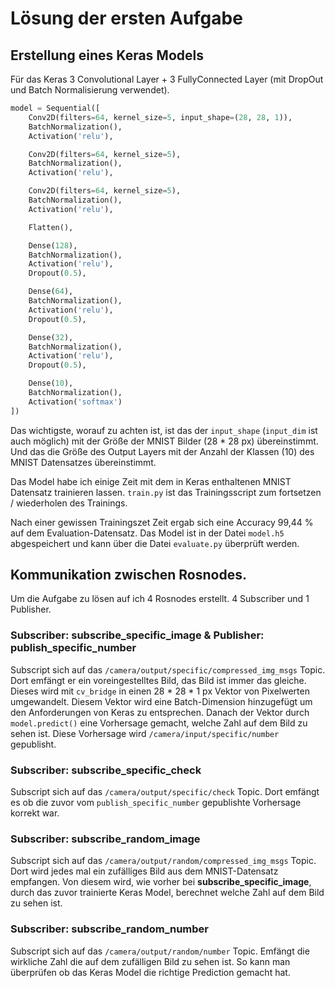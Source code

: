 # Lösung der ersten Aufgabe


##  Erstellung eines Keras Models 

Für das Keras 3 Convolutional Layer + 3 FullyConnected Layer (mit DropOut und Batch Normalisierung verwendet).

```python
model = Sequential([
    Conv2D(filters=64, kernel_size=5, input_shape=(28, 28, 1)),
    BatchNormalization(),
    Activation('relu'),

    Conv2D(filters=64, kernel_size=5),
    BatchNormalization(),
    Activation('relu'),

    Conv2D(filters=64, kernel_size=5),
    BatchNormalization(),
    Activation('relu'),

    Flatten(),

    Dense(128),
    BatchNormalization(),
    Activation('relu'),
    Dropout(0.5),

    Dense(64),
    BatchNormalization(),
    Activation('relu'),
    Dropout(0.5),

    Dense(32),
    BatchNormalization(),
    Activation('relu'),
    Dropout(0.5),

    Dense(10),
    BatchNormalization(),
    Activation('softmax')
])
```

Das wichtigste, worauf zu achten ist, ist das der `input_shape` (`input_dim` ist auch möglich) mit der Größe der
MNIST Bilder (28 * 28 px) übereinstimmt. Und das die Größe des Output Layers mit der Anzahl der Klassen (10) des MNIST Datensatzes 
übereinstimmt.

Das Model habe ich einige Zeit mit dem in Keras enthaltenen MNIST Datensatz trainieren lassen.
`train.py` ist das Trainingsscript zum fortsetzen / wiederholen des Trainings.

Nach einer gewissen Trainingszet Zeit ergab sich eine Accuracy 99,44 % auf dem Evaluation-Datensatz.
Das Model ist in der Datei `model.h5` abgespeichert und kann über die Datei `evaluate.py` überprüft werden.

## Kommunikation zwischen Rosnodes.

Um die Aufgabe zu lösen auf ich 4 Rosnodes erstellt. 4 Subscriber und 1 Publisher.

### Subscriber: subscribe_specific_image & Publisher: publish_specific_number

Subscript sich auf das `/camera/output/specific/compressed_img_msgs` Topic.
Dort emfängt er ein voreingestelltes Bild, das Bild ist immer das gleiche. Dieses wird mit `cv_bridge` in einen 28 * 28 * 1 px Vektor von Pixelwerten umgewandelt.
Diesem Vektor wird eine Batch-Dimension hinzugefügt um den Anforderungen von Keras zu entsprechen.
Danach der Vektor durch `model.predict()` eine Vorhersage gemacht, welche Zahl auf dem Bild zu sehen ist.
Diese Vorhersage wird `/camera/input/specific/number` gepublisht.

### Subscriber: subscribe_specific_check

Subscript sich auf das `/camera/output/specific/check` Topic. Dort emfängt es ob die zuvor vom `publish_specific_number`
gepublishte Vorhersage korrekt war.

### Subscriber: subscribe_random_image

Subscript sich auf das `/camera/output/random/compressed_img_msgs` Topic. Dort wird jedes mal ein zufälliges Bild
aus dem MNIST-Datensatz empfangen. Von diesem wird, wie vorher bei **subscribe_specific_image**, durch das zuvor trainierte
Keras Model, berechnet welche Zahl auf dem Bild zu sehen ist.

### Subscriber: subscribe_random_number

Subscript sich auf das `/camera/output/random/number` Topic. Emfängt die wirkliche Zahl die auf dem zufälligen Bild zu sehen ist.
So kann man überprüfen ob das Keras Model die richtige Prediction gemacht hat.